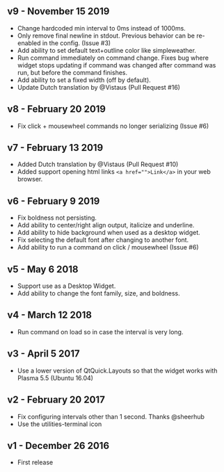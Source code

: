## v9 - November 15 2019

* Change hardcoded min interval to 0ms instead of 1000ms.
* Only remove final newline in stdout. Previous behavior can be re-enabled in the config. (Issue #3)
* Add ability to set default text+outline color like simpleweather.
* Run command immediately on command change. Fixes bug where widget stops updating if command was changed after command was run, but before the command finishes.
* Add ability to set a fixed width (off by default).
* Update Dutch translation by @Vistaus (Pull Request #16)

## v8 - February 20 2019

* Fix click + mousewheel commands no longer serializing (Issue #6)

## v7 - February 13 2019

* Added Dutch translation by @Vistaus (Pull Request #10)
* Added support opening html links `<a href="">Link</a>` in your web browser.

## v6 - February 9 2019

* Fix boldness not persisting.
* Add ability to center/right align output, italicize and underline.
* Add ability to hide background when used as a desktop widget.
* Fix selecting the default font after changing to another font.
* Add ability to run a command on click / mousewheel (Issue #6)

## v5 - May 6 2018

* Support use as a Desktop Widget.
* Add ability to change the font family, size, and boldness.

## v4 - March 12 2018

* Run command on load so in case the interval is very long.

## v3 - April 5 2017

* Use a lower version of QtQuick.Layouts so that the widget works with Plasma 5.5 (Ubuntu 16.04)

## v2 - February 20 2017

* Fix configuring intervals other than 1 second. Thanks @sheerhub
* Use the utilities-terminal icon

## v1 - December 26 2016

* First release
